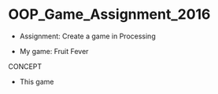 # OOP_Game_Assignment_2016

* Assignment: Create a game in Processing

* My game: Fruit Fever

CONCEPT

- This game 
